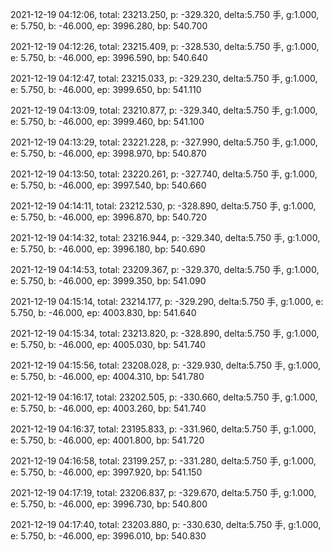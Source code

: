 2021-12-19 04:12:06, total: 23213.250, p: -329.320, delta:5.750 手, g:1.000, e: 5.750, b: -46.000, ep: 3996.280, bp: 540.700

2021-12-19 04:12:26, total: 23215.409, p: -328.530, delta:5.750 手, g:1.000, e: 5.750, b: -46.000, ep: 3996.590, bp: 540.640

2021-12-19 04:12:47, total: 23215.033, p: -329.230, delta:5.750 手, g:1.000, e: 5.750, b: -46.000, ep: 3999.650, bp: 541.110

2021-12-19 04:13:09, total: 23210.877, p: -329.340, delta:5.750 手, g:1.000, e: 5.750, b: -46.000, ep: 3999.460, bp: 541.100

2021-12-19 04:13:29, total: 23221.228, p: -327.990, delta:5.750 手, g:1.000, e: 5.750, b: -46.000, ep: 3998.970, bp: 540.870

2021-12-19 04:13:50, total: 23220.261, p: -327.740, delta:5.750 手, g:1.000, e: 5.750, b: -46.000, ep: 3997.540, bp: 540.660

2021-12-19 04:14:11, total: 23212.530, p: -328.890, delta:5.750 手, g:1.000, e: 5.750, b: -46.000, ep: 3996.870, bp: 540.720

2021-12-19 04:14:32, total: 23216.944, p: -329.340, delta:5.750 手, g:1.000, e: 5.750, b: -46.000, ep: 3996.180, bp: 540.690

2021-12-19 04:14:53, total: 23209.367, p: -329.370, delta:5.750 手, g:1.000, e: 5.750, b: -46.000, ep: 3999.350, bp: 541.090

2021-12-19 04:15:14, total: 23214.177, p: -329.290, delta:5.750 手, g:1.000, e: 5.750, b: -46.000, ep: 4003.830, bp: 541.640

2021-12-19 04:15:34, total: 23213.820, p: -328.890, delta:5.750 手, g:1.000, e: 5.750, b: -46.000, ep: 4005.030, bp: 541.740

2021-12-19 04:15:56, total: 23208.028, p: -329.930, delta:5.750 手, g:1.000, e: 5.750, b: -46.000, ep: 4004.310, bp: 541.780

2021-12-19 04:16:17, total: 23202.505, p: -330.660, delta:5.750 手, g:1.000, e: 5.750, b: -46.000, ep: 4003.260, bp: 541.740

2021-12-19 04:16:37, total: 23195.833, p: -331.960, delta:5.750 手, g:1.000, e: 5.750, b: -46.000, ep: 4001.800, bp: 541.720

2021-12-19 04:16:58, total: 23199.257, p: -331.280, delta:5.750 手, g:1.000, e: 5.750, b: -46.000, ep: 3997.920, bp: 541.150

2021-12-19 04:17:19, total: 23206.837, p: -329.670, delta:5.750 手, g:1.000, e: 5.750, b: -46.000, ep: 3996.730, bp: 540.800

2021-12-19 04:17:40, total: 23203.880, p: -330.630, delta:5.750 手, g:1.000, e: 5.750, b: -46.000, ep: 3996.010, bp: 540.830